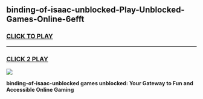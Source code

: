 
## binding-of-isaac-unblocked-Play-Unblocked-Games-Online-6efft
<h3>
<a href="https://premium76.site?title=binding-of-isaac-unblocked&ref=25A">CLICK TO PLAY</a></h3>
<hr>

<h3>
<a href="https://premium76.site?title=binding-of-isaac-unblocked&ref=25A">CLICK 2 PLAY</a>
  
</h3>

<a href="https://premium76.site?title=binding-of-isaac-unblocked&ref=25A"><img src="https://clearcache.store/games.png"></a>


**binding-of-isaac-unblocked games unblocked: Your Gateway to Fun and Accessible Online Gaming**

